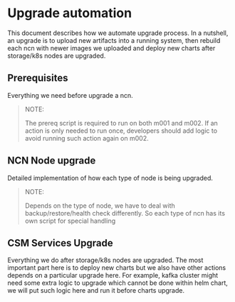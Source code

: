 # Upgrade automation
This document describes how we automate upgrade process. In a nutshell, an upgrade is to upload new artifacts into a running system, then rebuild each ncn with newer images we uploaded and deploy new charts after storage/k8s nodes are upgraded.

## Prerequisites
Everything we need before upgrade a ncn.
> NOTE:
>
>   The prereq script is required to run on both m001 and m002. If an action is only needed to run once, developers should add logic to avoid running such action again on m002.
## NCN Node upgrade
Detailed implementation of how each type of node is being upgraded.

> NOTE:
>
> Depends on the type of node, we have to deal with backup/restore/health check differently. So each type of ncn has its own script for special handling
## CSM Services Upgrade
Everything we do after storage/k8s nodes are upgraded. The most important part here is to deploy new charts but we also have other actions depends on a particular upgrade here. For example, kafka cluster might need some extra logic to upgrade which cannot be done within helm chart, we will put such logic here and run it before charts upgrade.